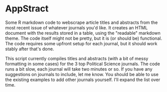 # AppStract
Some R markdown code to webscrape article titles and abstracts from the most recent issue of whatever journals you'd like. It creates an HTML document with the results stored in a table, using the "readable" markdown theme. The code itself might not be pretty, but it is (or should be) functional. The code requires some upfront setup for each journal, but it should work stably after that's done.

This script currently compiles titles and abstracts (with a bit of messy formatting in some cases) for the 3 top Political Science journals. The code runs a bit slow, each journal will take two minutes or so. If you have any suggestions on journals to include, let me know. You should be able to use the existing examples to add other journals yourself. I'll expand the list over time.
